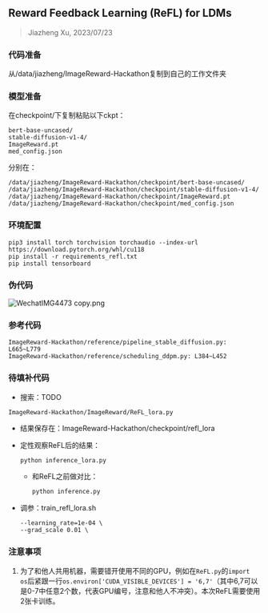 ## Reward Feedback Learning (ReFL) for LDMs

> Jiazheng Xu, 2023/07/23

### 代码准备

从/data/jiazheng/ImageReward-Hackathon复制到自己的工作文件夹

### 模型准备

在checkpoint/下复制粘贴以下ckpt：

```
bert-base-uncased/
stable-diffusion-v1-4/
ImageReward.pt
med_config.json
```

分别在：

```
/data/jiazheng/ImageReward-Hackathon/checkpoint/bert-base-uncased/
/data/jiazheng/ImageReward-Hackathon/checkpoint/stable-diffusion-v1-4/
/data/jiazheng/ImageReward-Hackathon/checkpoint/ImageReward.pt
/data/jiazheng/ImageReward-Hackathon/checkpoint/med_config.json
```

### 环境配置

```shell
pip3 install torch torchvision torchaudio --index-url https://download.pytorch.org/whl/cu118
pip install -r requirements_refl.txt
pip install tensorboard
```

### 伪代码

![WechatIMG4473 copy.png](https://s2.loli.net/2023/07/23/fvzsHeh2r8ZDSC1.png)

### 参考代码

```shell
ImageReward-Hackathon/reference/pipeline_stable_diffusion.py: L665~L779
ImageReward-Hackathon/reference/scheduling_ddpm.py: L384~L452
```

### 待填补代码

* 搜索：TODO

```shell
ImageReward-Hackathon/ImageReward/ReFL_lora.py
```

* 结果保存在：ImageReward-Hackathon/checkpoint/refl_lora

* 定性观察ReFL后的结果：

  ```bash
  python inference_lora.py 
  ```

  * 和ReFL之前做对比：

    ```bash
    python inference.py
    ```

* 调参：train_refl_lora.sh

  ```shell
  --learning_rate=1e-04 \
  --grad_scale 0.01 \
  ```

### 注意事项

1. 为了和他人共用机器，需要错开使用不同的GPU，例如在`ReFL.py`的`import os`后紧跟一行`os.environ['CUDA_VISIBLE_DEVICES'] = '6,7'`（其中6,7可以是0-7中任意2个数，代表GPU编号，注意和他人不冲突）。本次ReFL需要使用2张卡训练。

